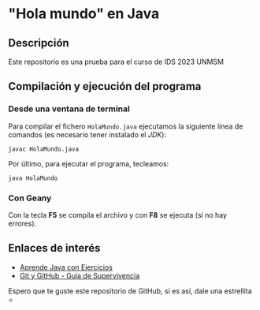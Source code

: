 # "Hola mundo" en Java

## Descripción

Este repositorio es una prueba para el curso de IDS 2023 UNMSM

## Compilación y ejecución del programa

### Desde una ventana de terminal

Para compilar el fichero `HolaMundo.java` ejecutamos la siguiente línea de comandos (es necesario tener instalado el *JDK*):

```console
javac HolaMundo.java
```

Por último, para ejecutar el programa, tecleamos:

```console
java HolaMundo
```

### Con Geany

Con la tecla **F5** se compila el archivo y con **F8** se ejecuta (si no hay errores).

## Enlaces de interés

* [Aprende Java con Ejercicios](https://leanpub.com/aprendejava)
* [Git y GitHub - Guía de Supervivencia](https://leanpub.com/gitygithub/)

Espero que te guste este repositorio de GitHub, si es así, dale una estrellita :star:
